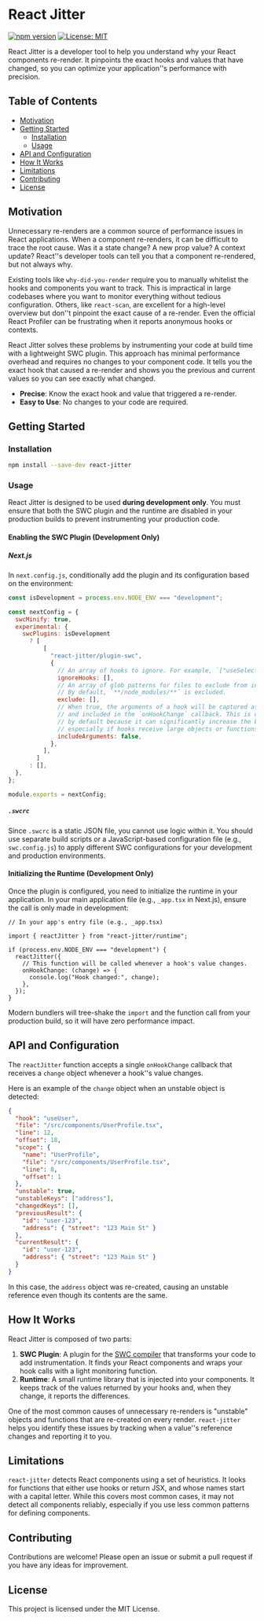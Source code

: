 # React Jitter

[![npm version](https://badge.fury.io/js/react-jitter.svg)](https://badge.fury.io/js/react-jitter)
[![License: MIT](https://img.shields.io/badge/License-MIT-yellow.svg)](https://opensource.org/licenses/MIT)

React Jitter is a developer tool to help you understand why your React components re-render. It pinpoints the exact hooks and values that have changed, so you can optimize your application''s performance with precision.

## Table of Contents

- [Motivation](#motivation)
- [Getting Started](#getting-started)
  - [Installation](#installation)
  - [Usage](#usage)
- [API and Configuration](#api-and-configuration)
- [How It Works](#how-it-works)
- [Limitations](#limitations)
- [Contributing](#contributing)
- [License](#license)

## Motivation

Unnecessary re-renders are a common source of performance issues in React applications. When a component re-renders, it can be difficult to trace the root cause. Was it a state change? A new prop value? A context update? React''s developer tools can tell you that a component re-rendered, but not always why.

Existing tools like `why-did-you-render` require you to manually whitelist the hooks and components you want to track. This is impractical in large codebases where you want to monitor everything without tedious configuration. Others, like `react-scan`, are excellent for a high-level overview but don''t pinpoint the exact cause of a re-render. Even the official React Profiler can be frustrating when it reports anonymous hooks or contexts.

React Jitter solves these problems by instrumenting your code at build time with a lightweight SWC plugin. This approach has minimal performance overhead and requires no changes to your component code. It tells you the exact hook that caused a re-render and shows you the previous and current values so you can see exactly what changed.

- **Precise**: Know the exact hook and value that triggered a re-render.
- **Easy to Use**: No changes to your code are required.

## Getting Started

### Installation

```bash
npm install --save-dev react-jitter
```

### Usage

React Jitter is designed to be used **during development only**. You must ensure that both the SWC plugin and the runtime are disabled in your production builds to prevent instrumenting your production code.

#### Enabling the SWC Plugin (Development Only)

##### Next.js

In `next.config.js`, conditionally add the plugin and its configuration based on the environment:

```js
const isDevelopment = process.env.NODE_ENV === "development";

const nextConfig = {
  swcMinify: true,
  experimental: {
    swcPlugins: isDevelopment
      ? [
          [
            "react-jitter/plugin-swc",
            {
              // An array of hooks to ignore. For example, `["useSelector"]`.
              ignoreHooks: [],
              // An array of glob patterns for files to exclude from instrumentation.
              // By default, `**/node_modules/**` is excluded.
              exclude: [],
              // When true, the arguments of a hook will be captured as strings
              // and included in the `onHookChange` callback. This is disabled
              // by default because it can significantly increase the bundle size,
              // especially if hooks receive large objects or functions as arguments.
              includeArguments: false,
            },
          ],
        ]
      : [],
  },
};

module.exports = nextConfig;
```

##### `.swcrc`

Since `.swcrc` is a static JSON file, you cannot use logic within it. You should use separate build scripts or a JavaScript-based configuration file (e.g., `swc.config.js`) to apply different SWC configurations for your development and production environments.

#### Initializing the Runtime (Development Only)

Once the plugin is configured, you need to initialize the runtime in your application. In your main application file (e.g., `_app.tsx` in Next.js), ensure the call is only made in development:

```tsx
// In your app's entry file (e.g., _app.tsx)

import { reactJitter } from "react-jitter/runtime";

if (process.env.NODE_ENV === "development") {
  reactJitter({
    // This function will be called whenever a hook's value changes.
    onHookChange: (change) => {
      console.log("Hook changed:", change);
    },
  });
}
```

Modern bundlers will tree-shake the `import` and the function call from your production build, so it will have zero performance impact.

## API and Configuration

The `reactJitter` function accepts a single `onHookChange` callback that receives a `change` object whenever a hook''s value changes.

Here is an example of the `change` object when an unstable object is detected:

```json
{
  "hook": "useUser",
  "file": "/src/components/UserProfile.tsx",
  "line": 12,
  "offset": 18,
  "scope": {
    "name": "UserProfile",
    "file": "/src/components/UserProfile.tsx",
    "line": 8,
    "offset": 1
  },
  "unstable": true,
  "unstableKeys": ["address"],
  "changedKeys": [],
  "previousResult": {
    "id": "user-123",
    "address": { "street": "123 Main St" }
  },
  "currentResult": {
    "id": "user-123",
    "address": { "street": "123 Main St" }
  }
}
```

In this case, the `address` object was re-created, causing an unstable reference even though its contents are the same.

## How It Works

React Jitter is composed of two parts:

1.  **SWC Plugin**: A plugin for the [SWC compiler](httpss://swc.rs) that transforms your code to add instrumentation. It finds your React components and wraps your hook calls with a light monitoring function.
2.  **Runtime**: A small runtime library that is injected into your components. It keeps track of the values returned by your hooks and, when they change, it reports the differences.

One of the most common causes of unnecessary re-renders is "unstable" objects and functions that are re-created on every render. `react-jitter` helps you identify these issues by tracking when a value''s reference changes and reporting it to you.

## Limitations

`react-jitter` detects React components using a set of heuristics. It looks for functions that either use hooks or return JSX, and whose names start with a capital letter. While this covers most common cases, it may not detect all components reliably, especially if you use less common patterns for defining components.

## Contributing

Contributions are welcome! Please open an issue or submit a pull request if you have any ideas for improvement.

## License

This project is licensed under the MIT License.
